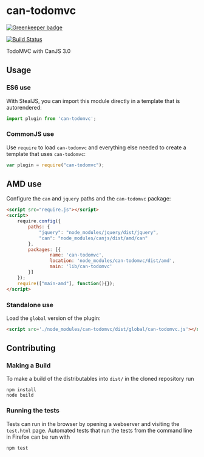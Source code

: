 # can-todomvc

[![Greenkeeper badge](https://badges.greenkeeper.io/canjs/can-todomvc.svg)](https://greenkeeper.io/)

[![Build Status](https://travis-ci.org/canjs/can-todomvc.png?branch=master)](https://travis-ci.org/canjs/can-todomvc)

TodoMVC with CanJS 3.0

## Usage

### ES6 use

With StealJS, you can import this module directly in a template that is autorendered:

```js
import plugin from 'can-todomvc';
```

### CommonJS use

Use `require` to load `can-todomvc` and everything else
needed to create a template that uses `can-todomvc`:

```js
var plugin = require("can-todomvc");
```

## AMD use

Configure the `can` and `jquery` paths and the `can-todomvc` package:

```html
<script src="require.js"></script>
<script>
	require.config({
	    paths: {
	        "jquery": "node_modules/jquery/dist/jquery",
	        "can": "node_modules/canjs/dist/amd/can"
	    },
	    packages: [{
		    	name: 'can-todomvc',
		    	location: 'node_modules/can-todomvc/dist/amd',
		    	main: 'lib/can-todomvc'
	    }]
	});
	require(["main-amd"], function(){});
</script>
```

### Standalone use

Load the `global` version of the plugin:

```html
<script src='./node_modules/can-todomvc/dist/global/can-todomvc.js'></script>
```

## Contributing

### Making a Build

To make a build of the distributables into `dist/` in the cloned repository run

```
npm install
node build
```

### Running the tests

Tests can run in the browser by opening a webserver and visiting the `test.html` page.
Automated tests that run the tests from the command line in Firefox can be run with

```
npm test
```
